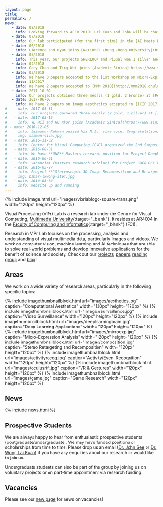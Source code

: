 ```yaml
---
layout: page
title:
permalink: /
news:
   - date: 08/2018
     info: Looking forward to ACCV 2018! Lai Kuan and John will be chairing the [Workshop on AI Aesthetics in Art and Media](https://aiaesthetics.github.io/) while John to give a Tutorial on "Facial Micro-Expression Analysis: A Computer Vision Challenge" (site to be up soon).
   - date: 07/2018
     info: Our lab participated (for the first time) in the [AI Meets Beauty - Perfect Half Million Beauty Product Image Recognition Challenge](https://challenge2018.perfectcorp.com/) held in conjunction with ACM MM 2018, achieving 7th placing (of 13 teams). 
   - date: 06/2018
     info: Clarence and Ryan joins [National Chung Cheng University](https://www.sinica.edu.tw/en), Taiwan for a 3-month research internship under [Prof. Wen-Nung Lie](http://www.dsp.ee.ccu.edu.tw/wnlie/) and [Prof. Ching-Chun Huang](http://acm.ee.ccu.edu.tw).
   - date: 05/2018
     info: This year, our projects SHERLOCK and PiQual won 1 silver and 2 bronze medals from ITEX 2018 and MTE 2018 exhibitions respectively. 
   - date: 04/2018
     info: Gary Chan and Ting Wei joins [Academic Sinica](https://www.sinica.edu.tw/en), Taiwan for a 3-month research internship under [Prof. Wen-Huang Cheng](https://www.citi.sinica.edu.tw/~whcheng/).
   - date: 03/2018
     info: We have 3 papers accepted to the [1st Workshop on Micro-Expression Grand Challenge (MEGC)](http://www2.docm.mmu.ac.uk/STAFF/m.yap/FG2018Workshop.htm) @ [FG 2018](https://fg2018.cse.sc.edu) in Xi'an, China.
   - date: 11/2017
     info: We have 2 papers accepted to [MMM 2018](http://mmm2018.chula.ac.th/) in Bangkok, Thailand.
   - date: 2017-10-09
     info: Our projects obtained three medals (1 gold, 2 bronze) at [Pecipta 2017](https://pecipta.my/)!
   - date: 2017-06-05
     info: We have 2 papers on image aesthetics accepted to [ICIP 2017](http://2017.ieeeicip.org/) in Beijing, China. Congratulations to Magzhan for securing the IEEE SPS Travel Grant of USD 1,000!  
#   - date: 2017-05-31
#     info: Our projects garnered three medals (2 gold, 1 silver) at [ITEX 2017](https://itex.com.my/)! 
#   - date: 2017-03-15
#     info: YL Hii and HQ Khor joins [Academic Sinica](https://www.sinica.edu.tw/en), Taiwan for 3-month research internship under [Prof. Cheng Wen-Huang](https://www.citi.sinica.edu.tw/~whcheng/).
# - date: 2016-12-05
#     info: Saimunur Rahman passed his M.Sc. viva voce. Congratulations!
#     img: saimun-viva.jpg
#   - date: 2016-11-02
#     info: Center for Visual Computing (CVC) organized the 2nd Symposium on Visual Computing Research, which was held at Shaftsbury Asteria, Cyberjaya.
#   - date: 2016-08-01
#     info: We have **ONE** Masters research position for Project DeepME. More information [here](/research/jobs/).
#   - date: 2016-06-01
#     info: Vacancies (Masters research scholar) for Project SHERLOCK have been filled! 
#   - date: 2016-05-27
#     info: Project **"Stereoscopic 3D Image Recomposition and Retargeting"** led by Lai Kuan (with Baharul, Chun Hau, Wong Chee Onn and Low Kok-Lim (NUS)) has won a Gold Award at ITEX 2016!
#     img: bahar-lkwong-itex.jpg
#   - date: 2016-05-26
#     info: Website up and running.
---
```

{% include image.html url="images/viprlablogo-square-trans.png" width="120px" height="120px"  %}

Visual Processing (ViPr) Lab is a research lab under the Centre for Visual Computing, [Multimedia University]{:target="_blank"}. It resides at AR4004 in the [Faculty of Computing and Informatics]{:target="_blank"} (FCI).

Research in ViPr Lab focuses on the processing, analysis and understanding of visual multimedia data, particularly images and videos. We work on computer vision, machine learning and AI techniques that are able to solve real-world problems and develop innovative applications for the benefit of science and society. Check out our [projects](/research/), [papers](/papers/), [reading group](/readinggroup/) and [blog](/blog/)! 

## Areas

We work on a wide variety of research areas, particularly in the following specific topics:

{% include imagethumbnailblock.html url="images/aesthetics.jpg" caption="Computational Aesthetics" width="120px" height="120px"  %}
{% include imagethumbnailblock.html url="images/surveillance.jpg" caption="Video Surveillance" width="120px" height="120px"  %}
{% include imagethumbnailblock.html url="images/deeplearningbrain.jpg" caption="Deep Learning Applications" width="120px" height="120px"  %}
{% include imagethumbnailblock.html url="images/microexp.jpg" caption="Micro-Expression Analysis" width="120px" height="120px"  %}
{% include imagethumbnailblock.html url="images/composition.jpg" caption="Stereo Retargeting and Recomposition" width="120px" height="120px"  %}
{% include imagethumbnailblock.html url="images/activityrecog.jpg" caption="Activity/Event Recognition" width="120px" height="120px"  %}
{% include imagethumbnailblock.html url="images/oculusrift.jpg" caption="VR & Gestures" width="120px" height="120px"  %}
{% include imagethumbnailblock.html url="images/game.jpg" caption="Game Research" width="120px" height="120px"  %}

## News

{% include news.html %}

## Prospective Students

We are always happy to hear from enthusiastic prospective students (postgraduate/undergraduate). We may have funded positions or scholarships from time to time. Please drop us an email ([Dr. John See] or [Dr. Wong Lai Kuan]) if you have any enquiries about our research or would like to join us.

Undergraduate students can also be part of the group by joining us on voluntary projects or on part-time appointment via research funding. 

## Vacancies

Please see our [new page](/research/jobs/) for news on vacancies!

[https://goo.gl/SaNP3H]: https://goo.gl/SaNP3H
[https://goo.gl/3il2R9]: https://goo.gl/3il2R9
[Multimedia University]: http://www.mmu.edu.my 
[Faculty of Computing and Informatics]: http://fci.mmu.edu.my 
[Dr. John See]: mailto:johnsee@mmu.edu.my 
[Dr. Wong Lai Kuan]: mailto:lkwong@mmu.edu.my
